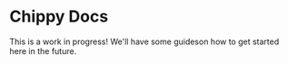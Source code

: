 # Chippy Docs
This is a work in progress! We'll have some guideson how to get started here
in the future.
